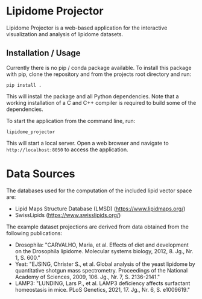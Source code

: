 # Lipidome Projector

Lipidome Projector is a web-based application for the interactive visualization and analysis of lipidome datasets.

## Installation / Usage

Currently there is no pip / conda package available. To install this package with pip, clone the repository and from the projects root directory and run:

```pip install .```

This will install the package and all Python dependencies. Note that a working installation of a C and C++ compiler is required to build some of the dependencies.

To start the application from the command line, run:

```lipidome_projector```

This will start a local server. Open a web browser and navigate to
```http://localhost:8050``` to access the application.

# Data Sources

The databases used for the computation of the included lipid vector space are:

- Lipid Maps Structure Database (LMSD) (https://www.lipidmaps.org/)
- SwissLipids (https://www.swisslipids.org/)

The example dataset projections are derived from data obtained from the following publications:

- Drosophila: "CARVALHO, Maria, et al. Effects of diet and development on the Drosophila lipidome. Molecular systems biology, 2012, 8. Jg., Nr. 1, S. 600."
- Yeat: "EJSING, Christer S., et al. Global analysis of the yeast lipidome by quantitative shotgun mass spectrometry. Proceedings of the National Academy of Sciences, 2009, 106. Jg., Nr. 7, S. 2136-2141."
- LAMP3: "LUNDING, Lars P., et al. LAMP3 deficiency affects surfactant homeostasis in mice. PLoS Genetics, 2021, 17. Jg., Nr. 6, S. e1009619."

